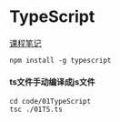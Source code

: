 # TypeScript

[课程笔记](https://24kcs.github.io/vue3_study/)

```
npm install -g typescript
```

#### ts文件手动编译成js文件
```
cd code/01TypeScript
tsc ./01TS.ts
```